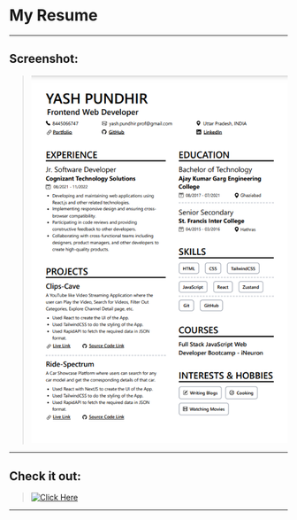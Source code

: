 # My Resume

---

## Screenshot:

> ![SS](./ss.png)

---

## Check it out:

> [![Click Here](https://img.shields.io/badge/Click-Here-green)](https://drive.google.com/file/d/1ouADrJKX3Gb1algnEJ49dTKfEZ_HlFCK/view?usp=sharing)

---
